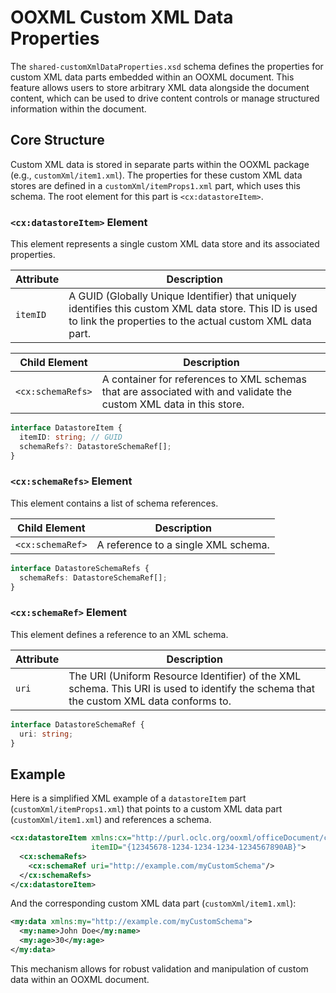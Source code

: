 # OOXML Custom XML Data Properties

The `shared-customXmlDataProperties.xsd` schema defines the properties for custom XML data parts embedded within an OOXML document. This feature allows users to store arbitrary XML data alongside the document content, which can be used to drive content controls or manage structured information within the document.

## Core Structure

Custom XML data is stored in separate parts within the OOXML package (e.g., `customXml/item1.xml`). The properties for these custom XML data stores are defined in a `customXml/itemProps1.xml` part, which uses this schema. The root element for this part is `<cx:datastoreItem>`.

### `<cx:datastoreItem>` Element

This element represents a single custom XML data store and its associated properties.

| Attribute | Description |
| --- | --- |
| `itemID` | A GUID (Globally Unique Identifier) that uniquely identifies this custom XML data store. This ID is used to link the properties to the actual custom XML data part. |

| Child Element | Description |
| --- | --- |
| `<cx:schemaRefs>` | A container for references to XML schemas that are associated with and validate the custom XML data in this store. |

```typescript
interface DatastoreItem {
  itemID: string; // GUID
  schemaRefs?: DatastoreSchemaRef[];
}
```

### `<cx:schemaRefs>` Element

This element contains a list of schema references.

| Child Element | Description |
| --- | --- |
| `<cx:schemaRef>` | A reference to a single XML schema. |

```typescript
interface DatastoreSchemaRefs {
  schemaRefs: DatastoreSchemaRef[];
}
```

### `<cx:schemaRef>` Element

This element defines a reference to an XML schema.

| Attribute | Description |
| --- | --- |
| `uri` | The URI (Uniform Resource Identifier) of the XML schema. This URI is used to identify the schema that the custom XML data conforms to. |

```typescript
interface DatastoreSchemaRef {
  uri: string;
}
```

## Example

Here is a simplified XML example of a `datastoreItem` part (`customXml/itemProps1.xml`) that points to a custom XML data part (`customXml/item1.xml`) and references a schema.

```xml
<cx:datastoreItem xmlns:cx="http://purl.oclc.org/ooxml/officeDocument/customXml"
                  itemID="{12345678-1234-1234-1234-1234567890AB}">
  <cx:schemaRefs>
    <cx:schemaRef uri="http://example.com/myCustomSchema"/>
  </cx:schemaRefs>
</cx:datastoreItem>
```

And the corresponding custom XML data part (`customXml/item1.xml`):

```xml
<my:data xmlns:my="http://example.com/myCustomSchema">
  <my:name>John Doe</my:name>
  <my:age>30</my:age>
</my:data>
```

This mechanism allows for robust validation and manipulation of custom data within an OOXML document.
